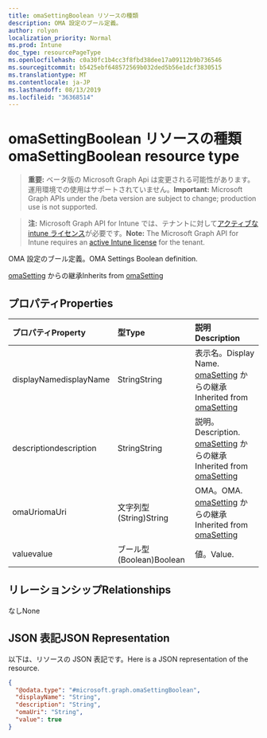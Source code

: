```yaml
---
title: omaSettingBoolean リソースの種類
description: OMA 設定のブール定義。
author: rolyon
localization_priority: Normal
ms.prod: Intune
doc_type: resourcePageType
ms.openlocfilehash: c0a30fc1b4cc3f8fbd38dee17a09112b9b736546
ms.sourcegitcommit: b5425ebf648572569b032ded5b56e1dcf3830515
ms.translationtype: MT
ms.contentlocale: ja-JP
ms.lasthandoff: 08/13/2019
ms.locfileid: "36368514"
---
```

# <a name="omasettingboolean-resource-type"></a><span data-ttu-id="2f48f-103">omaSettingBoolean リソースの種類</span><span class="sxs-lookup"><span data-stu-id="2f48f-103">omaSettingBoolean resource type</span></span>

> <span data-ttu-id="2f48f-104">**重要:** ベータ版の Microsoft Graph Api は変更される可能性があります。運用環境での使用はサポートされていません。</span><span class="sxs-lookup"><span data-stu-id="2f48f-104">**Important:** Microsoft Graph APIs under the /beta version are subject to change; production use is not supported.</span></span>

> <span data-ttu-id="2f48f-105">**注:** Microsoft Graph API for Intune では、テナントに対して[アクティブな intune ライセンス](https://go.microsoft.com/fwlink/?linkid=839381)が必要です。</span><span class="sxs-lookup"><span data-stu-id="2f48f-105">**Note:** The Microsoft Graph API for Intune requires an [active Intune license](https://go.microsoft.com/fwlink/?linkid=839381) for the tenant.</span></span>

<span data-ttu-id="2f48f-106">OMA 設定のブール定義。</span><span class="sxs-lookup"><span data-stu-id="2f48f-106">OMA Settings Boolean definition.</span></span>


<span data-ttu-id="2f48f-107">[omaSetting](../resources/intune-deviceconfig-omasetting.md) からの継承</span><span class="sxs-lookup"><span data-stu-id="2f48f-107">Inherits from [omaSetting](../resources/intune-deviceconfig-omasetting.md)</span></span>

## <a name="properties"></a><span data-ttu-id="2f48f-108">プロパティ</span><span class="sxs-lookup"><span data-stu-id="2f48f-108">Properties</span></span>
|<span data-ttu-id="2f48f-109">プロパティ</span><span class="sxs-lookup"><span data-stu-id="2f48f-109">Property</span></span>|<span data-ttu-id="2f48f-110">型</span><span class="sxs-lookup"><span data-stu-id="2f48f-110">Type</span></span>|<span data-ttu-id="2f48f-111">説明</span><span class="sxs-lookup"><span data-stu-id="2f48f-111">Description</span></span>|
|:---|:---|:---|
|<span data-ttu-id="2f48f-112">displayName</span><span class="sxs-lookup"><span data-stu-id="2f48f-112">displayName</span></span>|<span data-ttu-id="2f48f-113">String</span><span class="sxs-lookup"><span data-stu-id="2f48f-113">String</span></span>|<span data-ttu-id="2f48f-114">表示名。</span><span class="sxs-lookup"><span data-stu-id="2f48f-114">Display Name.</span></span> <span data-ttu-id="2f48f-115">[omaSetting](../resources/intune-deviceconfig-omasetting.md) からの継承</span><span class="sxs-lookup"><span data-stu-id="2f48f-115">Inherited from [omaSetting](../resources/intune-deviceconfig-omasetting.md)</span></span>|
|<span data-ttu-id="2f48f-116">description</span><span class="sxs-lookup"><span data-stu-id="2f48f-116">description</span></span>|<span data-ttu-id="2f48f-117">String</span><span class="sxs-lookup"><span data-stu-id="2f48f-117">String</span></span>|<span data-ttu-id="2f48f-118">説明。</span><span class="sxs-lookup"><span data-stu-id="2f48f-118">Description.</span></span> <span data-ttu-id="2f48f-119">[omaSetting](../resources/intune-deviceconfig-omasetting.md) からの継承</span><span class="sxs-lookup"><span data-stu-id="2f48f-119">Inherited from [omaSetting](../resources/intune-deviceconfig-omasetting.md)</span></span>|
|<span data-ttu-id="2f48f-120">omaUri</span><span class="sxs-lookup"><span data-stu-id="2f48f-120">omaUri</span></span>|<span data-ttu-id="2f48f-121">文字列型 (String)</span><span class="sxs-lookup"><span data-stu-id="2f48f-121">String</span></span>|<span data-ttu-id="2f48f-122">OMA。</span><span class="sxs-lookup"><span data-stu-id="2f48f-122">OMA.</span></span> <span data-ttu-id="2f48f-123">[omaSetting](../resources/intune-deviceconfig-omasetting.md) からの継承</span><span class="sxs-lookup"><span data-stu-id="2f48f-123">Inherited from [omaSetting](../resources/intune-deviceconfig-omasetting.md)</span></span>|
|<span data-ttu-id="2f48f-124">value</span><span class="sxs-lookup"><span data-stu-id="2f48f-124">value</span></span>|<span data-ttu-id="2f48f-125">ブール型 (Boolean)</span><span class="sxs-lookup"><span data-stu-id="2f48f-125">Boolean</span></span>|<span data-ttu-id="2f48f-126">値。</span><span class="sxs-lookup"><span data-stu-id="2f48f-126">Value.</span></span>|

## <a name="relationships"></a><span data-ttu-id="2f48f-127">リレーションシップ</span><span class="sxs-lookup"><span data-stu-id="2f48f-127">Relationships</span></span>
<span data-ttu-id="2f48f-128">なし</span><span class="sxs-lookup"><span data-stu-id="2f48f-128">None</span></span>

## <a name="json-representation"></a><span data-ttu-id="2f48f-129">JSON 表記</span><span class="sxs-lookup"><span data-stu-id="2f48f-129">JSON Representation</span></span>
<span data-ttu-id="2f48f-130">以下は、リソースの JSON 表記です。</span><span class="sxs-lookup"><span data-stu-id="2f48f-130">Here is a JSON representation of the resource.</span></span>
<!-- {
  "blockType": "resource",
  "@odata.type": "microsoft.graph.omaSettingBoolean"
}
-->
``` json
{
  "@odata.type": "#microsoft.graph.omaSettingBoolean",
  "displayName": "String",
  "description": "String",
  "omaUri": "String",
  "value": true
}
```



